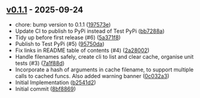 ## [v0.1.1](https://github.com/chrisBrookes93/devstash/releases/tag/v0.1.1) - 2025-09-24

- chore: bump version to 0.1.1 ([197573e](https://github.com/chrisBrookes93/devstash/commit/197573e676c38966b61e1b878714b886b95edd39))
- Update CI to publish to PyPi instead of Test PyPi ([bb7288a](https://github.com/chrisBrookes93/devstash/commit/bb7288a240713f9ea0c720918bccd7989f57940f))
- Tidy up before first release (#6) ([5a371f8](https://github.com/chrisBrookes93/devstash/commit/5a371f83eae3d09bd1806fa5688b677874094516))
- Publish to Test PyPi (#5) ([95750da](https://github.com/chrisBrookes93/devstash/commit/95750da37ec82869da086eb26ba08d585463d9bd))
- Fix links in README table of contents (#4) ([2a28002](https://github.com/chrisBrookes93/devstash/commit/2a28002aae8631ecf1d4dd05f4c64ed3f3b5515e))
- Handle filenames safely, create cli to list and clear cache, organise unit tests (#3) ([7a1f88d](https://github.com/chrisBrookes93/devstash/commit/7a1f88df6841a5fb00134003795ceca34e513fd9))
- Incorporate a hash of arguments in cache filename, to support multiple calls to cached funcs. Also added warning banner ([0c032a3](https://github.com/chrisBrookes93/devstash/commit/0c032a303094ea692cb2e53a76c3659e08ff4d5f))
- Initial Implementation ([b2541d2](https://github.com/chrisBrookes93/devstash/commit/b2541d219a362d4062b01d60e3477fcb3a299546))
- Initial commit ([8bf8869](https://github.com/chrisBrookes93/devstash/commit/8bf8869c9a71887f3a5227dd65f4fbe73676927e))

